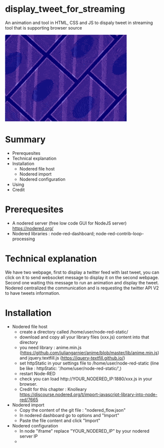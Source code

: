 # display_tweet_for_streaming
An animation and tool in HTML, CSS and JS to dispaly tweet in streaming tool that is supporting browser source

![Demo](https://raw.githubusercontent.com/tainalo2/display_tweet_for_streaming/main/tweet.gif)

# Summary
  - Prerequesites
  - Technical explanation
  - Installation
    - Nodered file host
    - Nodered import
    - Nodered configuration
  - Using
  - Credit


# Prerequesites
  - A nodered server (free low code GUI for NodeJS server) https://nodered.org/
  - Nodered libraries : node-red-dashboard; node-red-contrib-loop-processing

# Technical explanation
  We have two webpage, first to display a twitter feed with last tweet, you can click on it to send websocket message to display it on the second webpage.
  Second one waiting this message to run an animation and display the tweet.
  Nodered centralized the communication and is requesting the twitter API V2 to have tweets information.
  
# Installation
 - Nodered file host
   - create a directory called /home/user/node-red-static/
   - download and copy all your library files (xxx.js) content into that directory
   - you need library : anime.min.js (https://github.com/juliangarnier/anime/blob/master/lib/anime.min.js) and jquery.textfill.js (https://jquery-textfill.github.io/)
   - set httpStatic in your settings file to /home/user/node-red-static (line be like :  httpStatic: '/home/user/node-red-static/',)
   - restart Node-RED
   - check you can load http://YOUR_NODERED_IP:1880/xxx.js in your browser.
   - Credit for this chapter : Knolleary https://discourse.nodered.org/t/import-javascript-library-into-node-red/7665
 - Nodered import
   - Copy the content of the git file : "nodered_flow.json"
   - In nodered dashboard go to options and "Import"
   - Paste the file content and click "Import"
 - Nodered configuration
   - In node "iframe" replace "YOUR_NODERED_IP" by your nodered server IP
   - 

